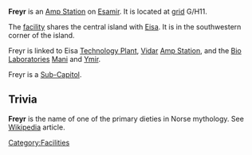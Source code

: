**Freyr** is an [Amp Station](Amp_Station.md "wikilink") on
[Esamir](Esamir.md "wikilink"). It is located at
[grid](Map_grid.md "wikilink") G/H11.

The [facility](facility.md "wikilink") shares the central island with
[Eisa](Eisa.md "wikilink"). It is in the southwestern corner of the island.

Freyr is linked to Eisa [Technology Plant](Technology_Plant.md "wikilink"),
[Vidar](Vidar.md "wikilink") [Amp Station](Amp_Station.md "wikilink"), and the
[Bio Laboratories](Bio_Laboratory.md "wikilink") [Mani](Mani.md "wikilink")
and [Ymir](Ymir.md "wikilink").

Freyr is a [Sub-Capitol](Sub-Capitol.md "wikilink").

## Trivia

**Freyr** is the name of one of the primary dieties in Norse mythology.
See [Wikipedia](http://en.wikipedia.org/wiki/Freyr) article.

[Category:Facilities](Category:Facilities.md "wikilink")
